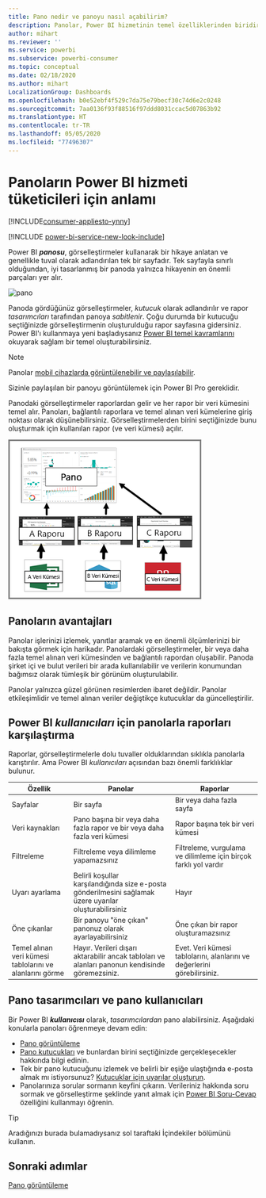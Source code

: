 ```yaml
---
title: Pano nedir ve panoyu nasıl açabilirim?
description: Panolar, Power BI hizmetinin temel özelliklerinden biridir.
author: mihart
ms.reviewer: ''
ms.service: powerbi
ms.subservice: powerbi-consumer
ms.topic: conceptual
ms.date: 02/18/2020
ms.author: mihart
LocalizationGroup: Dashboards
ms.openlocfilehash: b0e52ebf4f529c7da75e79becf30c74d6e2c0248
ms.sourcegitcommit: 7aa0136f93f88516f97ddd8031ccac5d07863b92
ms.translationtype: HT
ms.contentlocale: tr-TR
ms.lasthandoff: 05/05/2020
ms.locfileid: "77496307"
---
```

# <a name="dashboards-for-power-bi-service-consumers"></a>Panoların Power BI hizmeti tüketicileri için anlamı

[!INCLUDE[consumer-appliesto-ynny](../includes/consumer-appliesto-ynny.md)]

[!INCLUDE [power-bi-service-new-look-include](../includes/power-bi-service-new-look-include.md)]

Power BI ***panosu***, görselleştirmeler kullanarak bir hikaye anlatan ve genellikle tuval olarak adlandırılan tek bir sayfadır. Tek sayfayla sınırlı olduğundan, iyi tasarlanmış bir panoda yalnızca hikayenin en önemli parçaları yer alır.

![pano](media/end-user-dashboards/power-bi-dashboard2.png)

Panoda gördüğünüz görselleştirmeler, *kutucuk* olarak adlandırılır ve rapor *tasarımcıları* tarafından panoya *sabitlenir*. Çoğu durumda bir kutucuğu seçtiğinizde görselleştirmenin oluşturulduğu rapor sayfasına gidersiniz. Power BI'ı kullanmaya yeni başladıysanız [Power BI temel kavramlarını](end-user-basic-concepts.md) okuyarak sağlam bir temel oluşturabilirsiniz.

> [!NOTE]
> Panolar [mobil cihazlarda görüntülenebilir ve paylaşılabilir](mobile/mobile-apps-view-dashboard.md).
>
> Sizinle paylaşılan bir panoyu görüntülemek için Power BI Pro gereklidir.
> 

Panodaki görselleştirmeler raporlardan gelir ve her rapor bir veri kümesini temel alır. Panoları, bağlantılı raporlara ve temel alınan veri kümelerine giriş noktası olarak düşünebilirsiniz. Görselleştirmelerden birini seçtiğinizde bunu oluşturmak için kullanılan rapor (ve veri kümesi) açılır.

![panolar, raporlar, veri kümeleri arasındaki ilişkiyi gösteren diyagram](media/end-user-dashboards/power-bi-diagram.png)

## <a name="advantages-of-dashboards"></a>Panoların avantajları
Panolar işlerinizi izlemek, yanıtlar aramak ve en önemli ölçümlerinizi bir bakışta görmek için harikadır. Panolardaki görselleştirmeler, bir veya daha fazla temel alınan veri kümesinden ve bağlantılı rapordan oluşabilir. Panoda şirket içi ve bulut verileri bir arada kullanılabilir ve verilerin konumundan bağımsız olarak tümleşik bir görünüm oluşturulabilir.

Panolar yalnızca güzel görünen resimlerden ibaret değildir. Panolar etkileşimlidir ve temel alınan veriler değiştikçe kutucuklar da güncelleştirilir.

## <a name="dashboards-versus-reports-for-power-bi-consumers"></a>Power BI ***kullanıcıları*** için panolarla raporları karşılaştırma
Raporlar, görselleştirmelerle dolu tuvaller olduklarından sıklıkla panolarla karıştırılır. Ama Power BI *kullanıcıları* açısından bazı önemli farklılıklar bulunur.

| **Özellik** | **Panolar** | **Raporlar** |
| --- | --- | --- |
| Sayfalar |Bir sayfa |Bir veya daha fazla sayfa |
| Veri kaynakları |Pano başına bir veya daha fazla rapor ve bir veya daha fazla veri kümesi |Rapor başına tek bir veri kümesi |
| Filtreleme |Filtreleme veya dilimleme yapamazsınız |Filtreleme, vurgulama ve dilimleme için birçok farklı yol vardır |
| Uyarı ayarlama |Belirli koşullar karşılandığında size e-posta gönderilmesini sağlamak üzere uyarılar oluşturabilirsiniz |Hayır |
| Öne çıkanlar |Bir panoyu "öne çıkan" panonuz olarak ayarlayabilirsiniz |Öne çıkan bir rapor oluşturamazsınız |
| Temel alınan veri kümesi tablolarını ve alanlarını görme |Hayır. Verileri dışarı aktarabilir ancak tabloları ve alanları panonun kendisinde göremezsiniz. |Evet. Veri kümesi tablolarını, alanlarını ve değerlerini görebilirsiniz. |


## <a name="dashboard-designers-and-dashboard-consumers"></a>Pano tasarımcıları ve pano kullanıcıları
Bir Power BI ***kullanıcısı*** olarak, *tasarımcılardan* pano alabilirsiniz. Aşağıdaki konularla panoları öğrenmeye devam edin:

* [Pano görüntüleme](end-user-dashboard-open.md)
* [Pano kutucukları](end-user-tiles.md) ve bunlardan birini seçtiğinizde gerçekleşecekler hakkında bilgi edinin.
* Tek bir pano kutucuğunu izlemek ve belirli bir eşiğe ulaştığında e-posta almak mı istiyorsunuz? [Kutucuklar için uyarılar oluşturun](end-user-alerts.md).
* Panolarınıza sorular sormanın keyfini çıkarın. Verileriniz hakkında soru sormak ve görselleştirme şeklinde yanıt almak için [Power BI Soru-Cevap](end-user-q-and-a.md) özelliğini kullanmayı öğrenin.

> [!TIP]
> Aradığınızı burada bulamadıysanız sol taraftaki İçindekiler bölümünü kullanın.
> 

## <a name="next-steps"></a>Sonraki adımlar
[Pano görüntüleme](end-user-dashboard-open.md) 